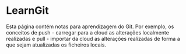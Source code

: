 # LearnGit

Esta página contém notas para aprendizagem do Git. Por exemplo, os conceitos de push - carregar para a cloud as alterações localmente realizadas e pull - importar da cloud as alterações realizadas de forma a que sejam atualizadas os ficheiros locais.

